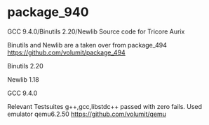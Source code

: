 # package_940
GCC 9.4.0/Binutils 2.20/Newlib Source code for Tricore Aurix

Binutils and Newlib are a taken over from package_494
https://github.com/volumit/package_494

Binutils 2.20

Newlib 1.18

GCC 9.4.0

Relevant Testsuites g++,gcc,libstdc++ passed with zero fails.
Used emulator qemu6.2.50 
https://github.com/volumit/qemu


